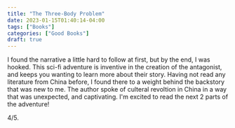 ```yaml
---
title: "The Three-Body Problem"
date: 2023-01-15T01:40:14-04:00
tags: ["Books"]
categories: ["Good Books"]
draft: true
---
```


I found the narrative a little hard to follow at first, but by the end, I was hooked. This sci-fi adventure is inventive in the creation of the antagonist, and keeps you wanting to learn more about their story. Having not read any literature from China before, I found there to a weight behind the backstory that was new to me. The author spoke of culteral revoltion in China in a way that was unexpected, and captivating. I'm excited to read the next 2 parts of the adventure!

4/5.
